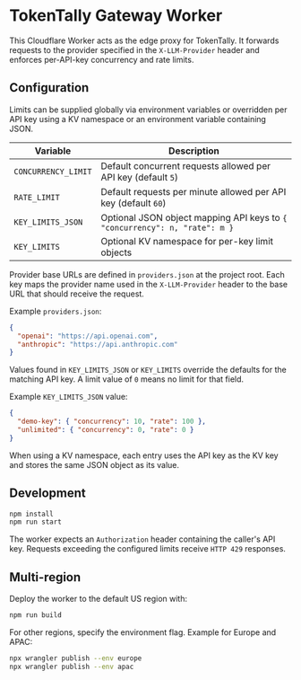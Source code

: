 # TokenTally Gateway Worker

This Cloudflare Worker acts as the edge proxy for TokenTally.
It forwards requests to the provider specified in the `X-LLM-Provider`
header and enforces per-API-key concurrency and rate limits.

## Configuration

Limits can be supplied globally via environment variables or overridden per API
key using a KV namespace or an environment variable containing JSON.

| Variable | Description |
| -------- | ----------- |
| `CONCURRENCY_LIMIT` | Default concurrent requests allowed per API key (default `5`) |
| `RATE_LIMIT` | Default requests per minute allowed per API key (default `60`) |
| `KEY_LIMITS_JSON` | Optional JSON object mapping API keys to `{ "concurrency": n, "rate": m }` |
| `KEY_LIMITS` | Optional KV namespace for per-key limit objects |

Provider base URLs are defined in `providers.json` at the project root. Each key
maps the provider name used in the `X-LLM-Provider` header to the base URL that
should receive the request.

Example `providers.json`:

```json
{
  "openai": "https://api.openai.com",
  "anthropic": "https://api.anthropic.com"
}
```

Values found in `KEY_LIMITS_JSON` or `KEY_LIMITS` override the defaults for the
matching API key. A limit value of `0` means no limit for that field.

Example `KEY_LIMITS_JSON` value:

```json
{
  "demo-key": { "concurrency": 10, "rate": 100 },
  "unlimited": { "concurrency": 0, "rate": 0 }
}
```

When using a KV namespace, each entry uses the API key as the KV key and stores
the same JSON object as its value.

## Development

```bash
npm install
npm run start
```

The worker expects an `Authorization` header containing the caller's API key.
Requests exceeding the configured limits receive `HTTP 429` responses.

## Multi-region

Deploy the worker to the default US region with:

```bash
npm run build
```

For other regions, specify the environment flag. Example for Europe and APAC:

```bash
npx wrangler publish --env europe
npx wrangler publish --env apac
```
